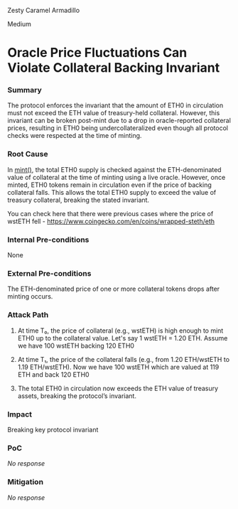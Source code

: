 Zesty Caramel Armadillo

Medium

# Oracle Price Fluctuations Can Violate Collateral Backing Invariant

### Summary

The protocol enforces the invariant that the amount of ETH0 in circulation must not exceed the ETH value of treasury-held collateral. However, this invariant can be broken post-mint due to a drop in oracle-reported collateral prices, resulting in ETH0 being undercollateralized even though all protocol checks were respected at the time of minting.

### Root Cause

In [mint()](https://github.com/sherlock-audit/2025-05-usual-eth0/blob/main/eth0-protocol/src/token/Eth0.sol#L152), the total ETH0 supply is checked against the ETH-denominated value of collateral at the time of minting using a live oracle. However, once minted, ETH0 tokens remain in circulation even if the price of backing collateral falls. This allows the total ETH0 supply to exceed the value of treasury collateral, breaking the stated invariant.

You can check here that there were previous cases where the price of wstETH fell - https://www.coingecko.com/en/coins/wrapped-steth/eth

### Internal Pre-conditions

None

### External Pre-conditions

The ETH-denominated price of one or more collateral tokens drops after minting occurs.

### Attack Path

1. At time T₀, the price of collateral (e.g., wstETH) is high enough to mint ETH0 up to the collateral value. Let's say 1 wstETH = 1.20 ETH. Assume we have 100 wstETH backing 120 ETH0

2. At time T₁, the price of the collateral falls (e.g., from 1.20 ETH/wstETH to 1.19 ETH/wstETH). Now we have 100 wstETH which are valued at 119 ETH and back 120 ETH0

3. The total ETH0 in circulation now exceeds the ETH value of treasury assets, breaking the protocol’s invariant.

### Impact

Breaking key protocol invariant

### PoC

_No response_

### Mitigation

_No response_